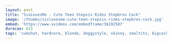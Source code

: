 ```yaml
---
layout: post
title: "SisLovesMe - Cute Teen Stepsis Rides Stepbros Cock"
image: '/thumbs/sislovesme-cute-teen-stepsis-rides-stepbros-cock.jpg'
embed: 'https://www.xvideos.com/embedframe/36192587'
duracao: 621
tags: 'cumshot, hardcore, blonde, doggystyle, skinny, smaltits, bigcock, POV, cowgirl, step-sister, point-of-view, stepbro, stepsis, step-brother, step-siblings, sislovesme, athena-farris'
---
```


